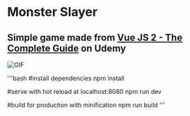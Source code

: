 # Monster Slayer

## Simple game made from [Vue JS 2 - The Complete Guide](https://www.udemy.com/vuejs-2-the-complete-guide) on Udemy

![GIF](https://media.giphy.com/media/ZcRUfJqjY8bRpvSr2u/giphy.gif)

'''bash
#install dependencies
npm install

#serve with hot reload at localhost:8080
npm run dev

#build for production with minification
npm run build
'''
